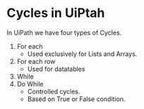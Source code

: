 # Cycles in UiPtah
In UiPath we have four types of Cycles.
  1. For each
        - Used exclusively for Lists and Arrays.
  2. For each row
        - Used for datatables
 3. While
 4. Do While
     -  Controlled cycles.
    - Based on True or False condition.
